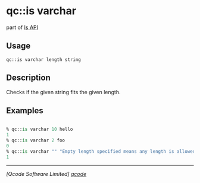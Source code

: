 qc::is varchar
==============

part of [Is API](../is.md)

Usage
-----
`qc::is varchar length string`

Description
-----------
Checks if the given string fits the given length. 

Examples
--------
```tcl

% qc::is varchar 10 hello
1
% qc::is varchar 2 foo
0
% qc::is varchar "" "Empty length specified means any length is allowed."
1
```

----------------------------------
*[Qcode Software Limited] [qcode]*

[qcode]: http://www.qcode.co.uk "Qcode Software"